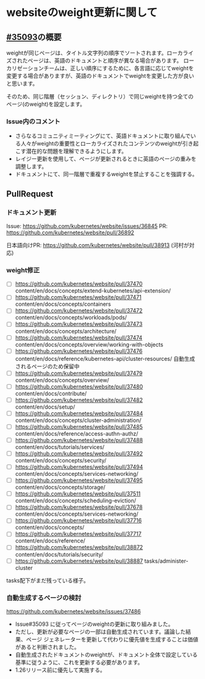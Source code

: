 # websiteのweight更新に関して

## [#35093](https://github.com/kubernetes/website/issues/35093)の概要

weightが同じページは、タイトル文字列の順序でソートされます。ローカライズされたページは、英語のドキュメントと順序が異なる場合があります。
ローカリゼーションチームは、正しい順序にするために、各言語に応じてweightを変更する場合がありますが、英語のドキュメントでweightを変更した方が良いと思います。

そのため、同じ階層（セッション、ディレクトリ）で同じweightを持つ全てのページ(のweight)を設定します。

### Issue内のコメント

- さらなるコミュニティミーティングにて、英語ドキュメントに取り組んでいる人々がweightの重要性とローカライズされたコンテンツのweightが引き起こす潜在的な問題を理解できるようにします。
- レイジー更新を使用して、ページが更新されるときに英語のページの重みを調整します。
- ドキュメントにて、同一階層で重複するweightを禁止することを強調する。

## PullRequest

### ドキュメント更新

Issue: https://github.com/kubernetes/website/issues/36845
PR: https://github.com/kubernetes/website/pull/36892

日本語向けPR: https://github.com/kubernetes/website/pull/38913  (河村が対応)

### weight修正

- [ ] https://github.com/kubernetes/website/pull/37470 content/en/docs/concepts/extend-kubernetes/api-extension/
- [ ] https://github.com/kubernetes/website/pull/37471 content/en/docs/concepts/containers
- [ ] https://github.com/kubernetes/website/pull/37472 content/en/docs/concepts/workloads/pods/
- [ ] https://github.com/kubernetes/website/pull/37473 content/en/docs/concepts/architecture/
- [ ] https://github.com/kubernetes/website/pull/37474 content/en/docs/concepts/overview/working-with-objects
- [ ] https://github.com/kubernetes/website/pull/37476 content/en/docs/reference/kubernetes-api/cluster-resources/ 自動生成されるページのため保留中
- [ ] https://github.com/kubernetes/website/pull/37479 content/en/docs/concepts/overview/
- [ ] https://github.com/kubernetes/website/pull/37480 content/en/docs/contribute/
- [ ] https://github.com/kubernetes/website/pull/37482 content/en/docs/setup/
- [ ] https://github.com/kubernetes/website/pull/37484 content/en/docs/concepts/cluster-administration/
- [ ] https://github.com/kubernetes/website/pull/37485 content/en/docs/reference/access-authn-authz/
- [ ] https://github.com/kubernetes/website/pull/37488 content/en/docs/tutorials/services/
- [ ] https://github.com/kubernetes/website/pull/37492 content/en/docs/concepts/security/
- [ ] https://github.com/kubernetes/website/pull/37494 content/en/docs/concepts/services-networking/
- [ ] https://github.com/kubernetes/website/pull/37495 content/en/docs/concepts/storage/
- [ ] https://github.com/kubernetes/website/pull/37511 content/en/docs/concepts/scheduling-eviction/
- [ ] https://github.com/kubernetes/website/pull/37678 content/en/docs/concepts/services-networking/
- [ ] https://github.com/kubernetes/website/pull/37716 content/en/docs/concepts/
- [ ] https://github.com/kubernetes/website/pull/37717 content/en/docs/reference/
- [ ] https://github.com/kubernetes/website/pull/38872 content/en/docs/tutorials/security/
- [ ] https://github.com/kubernetes/website/pull/38887 tasks/administer-cluster

tasks配下がまだ残っている様子。

### 自動生成するページの検討

https://github.com/kubernetes/website/issues/37486

- Issue#35093 に従ってページのweightの更新に取り組みました。
- ただし、更新が必要なページの一部は自動生成されています。議論した結果、ページ ジェネレーターを更新して代わりに優先値を生成することは価値があると判断されました。
- 自動生成されたドキュメントのweightが、ドキュメント全体で設定している基準に従うように、これを更新する必要があります。
- 1.26リリース前に優先して実施する。
 
